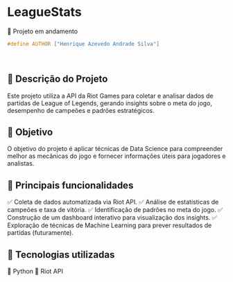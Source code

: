 # LeagueStats

🚧 Projeto em andamento

```cpp
#define AUTHOR ["Henrique Azevedo Andrade Silva"]
```
&nbsp;

## 📰 Descrição do Projeto
Este projeto utiliza a API da Riot Games para coletar e analisar dados de partidas de 
League of Legends, gerando insights sobre o meta do jogo, desempenho de campeões e padrões 
estratégicos.

## 🎯 Objetivo
O objetivo do projeto é aplicar técnicas de Data Science para compreender melhor as 
mecânicas do jogo e fornecer informações úteis para jogadores e analistas. 

## 🔧 Principais funcionalidades
✅ Coleta de dados automatizada via Riot API.
✅ Análise de estatísticas de campeões e taxa de vitória.
✅ Identificação de padrões no meta do jogo.
✅ Construção de um dashboard interativo para visualização dos insights.
✅ Exploração de técnicas de Machine Learning para prever resultados de partidas 
(futuramente).

## 🔰 Tecnologias utilizadas
🔹 Python
🔹 Riot API
